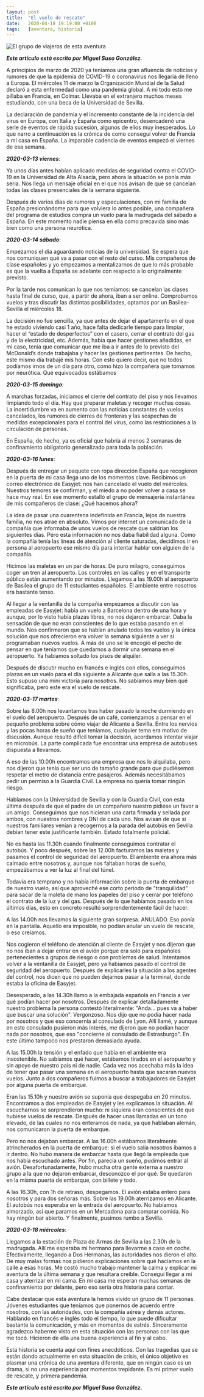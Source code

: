 ```yaml
---
layout: post
title:  "El vuelo de rescate"
date:   2020-04-18 19:19:00 +0100
tags:	[aventura, historia]
---
```


![El grupo de viajeros de esta aventura][grupo]

**_Este artículo está escrito por Miguel Suso González._**

A principios de marzo de 2020 ya teníamos una gran afluencia de noticias y
rumores de que la epidemia de COVID-19 o coronavirus nos llegaría de lleno a
Europa. El miércoles 11 de marzo la Organización Mundial de la Salud declaró a
esta enfermedad como una pandemia global. A mi todo esto me pillaba en Francia,
en Colmar. Llevaba en el extranjero muchos meses estudiando, con una beca de la
Universidad de Sevilla.

<!--more-->

La declaración de pandemia y el incremento constante de la incidencia del virus
en Europa, con Italia y España como epicentro, desencadenó una serie de eventos
de rápida sucesión, algunos de ellos muy inesperados. Lo que narro a
continuación es la crónica de como conseguí volver de Francia a mi casa en
España. La imparable cadencia de eventos empezó el viernes de esa semana.

**_2020-03-13 viernes_**:

Ya unos días antes habían aplicado medidas de seguridad contra el COVID-19 en la
Universidad de Alta Alsacia, pero ahora la situación se ponía más seria. Nos
llega un mensaje oficial en el que nos avisan de que se cancelan todas las
clases presenciales de la semana siguiente.

Después de varios días de rumores y especulaciones, con mi familia de España
presionándome para que volviera lo antes posible, una compañera del programa de
estudios compra un vuelo para la madrugada del sábado a España. En este momento
nadie piensa en ella como precavida sino más bien como una persona neurótica.

**_2020-03-14 sábado_**:

Empezamos el día aguardando noticias de la universidad. Se espera que nos
comuniquen qué va a pasar con el resto del curso. Mis compañeros de clase
españoles y yo empezamos a mentalizarnos de que lo más probable es que la
vuelta a España se adelante con respecto a lo originalmente previsto.

Por la tarde nos comunican lo que nos temíamos: se cancelan las clases hasta
final de curso, que, a partir de ahora, iban a ser online. Comprobamos vuelos y
tras discutir las distintas posibilidades, optamos por un Basilea-Sevilla el
miércoles 18.

La decisión no fue sencilla, ya que antes de dejar el apartamento en el que he
estado viviendo casi 1 año, hace falta dedicarle tiempo para limpiar, hacer el
“estado de desperfectos” con el casero, cerrar el contrato del gas y de la
electricidad, etc. Además, había que hacer gestiones añadidas, en mi caso,
tenía que comunicar que me iba a ir antes de lo previsto del McDonald’s donde 
trabajaba y hacer las gestiones pertinentes. De hecho, este mismo día trabajé
mis horas. Con esto quiero decir, que no todos podíamos irnos de un día para
otro, como hizo la compañera que tomamos por neurótica. Qué equivocados
estábamos

**_2020-03-15 domingo_**:

A marchas forzadas, iniciamos el cierre del contrato del piso y nos llevamos
limpiando todo el día. Hay que preparar maletas y recoger muchas cosas. La
incertidumbre va en aumento con las noticias constantes de vuelos cancelados,
los rumores de cierres de fronteras y las sospechas de medidas excepcionales
para el control del virus, como las restricciones a la circulación de personas.

En España, de hecho, ya es oficial que habría al menos 2 semanas de
confinamiento obligatorio generalizado para toda la población.

**_2020-03-16 lunes_**:

Después de entregar un paquete con ropa dirección España que recogieron en la
puerta de mi casa llega uno de los momentos clave. Recibimos un correo
electrónico de Easyjet: nos han cancelado el vuelo del miércoles. Nuestros
temores se confirman, y el miedo a no poder volver a casa se hace muy real.
En ese momento estalló el grupo de mensajería instantánea de mis compañeros de
clase: ¿Qué hacemos ahora?

La idea de pasar una cuarentena indefinida en Francia, lejos de nuestra
familia, no nos atrae en absoluto. Vimos por internet un comunicado de la
compañía que informaba de unos vuelos de rescate que saldrían los siguientes
días. Pero esta información no nos daba fiabilidad alguna. Como la compañía
tenía las líneas de atención al cliente saturadas, decidimos ir en persona al
aeropuerto ese mismo día para intentar hablar con alguien de la compañía.

Hicimos las maletas en un par de horas. De puro milagro, conseguimos coger un
tren al aeropuerto. Los controles en las calles y en el transporte público
están aumentando por minutos. Llegamos a las 19.00h al aeropuerto de Basilea
el grupo de 11 estudiantes españoles. El ambiente entre nosotros era bastante
tenso.

Al llegar a la ventanilla de la compañía empezamos a discutir con las empleadas
de Easyjet: había un vuelo a Barcelona dentro de una hora y aunque, por lo
visto había plazas libres, no nos dejaron embarcar. Daba la sensación de que no
eran conscientes de lo que estaba pasando en el mundo.
Nos confirmaron que se habían anulado todos los vuelos y la única solución que
nos ofrecieron era volver la semana siguiente a ver si programaban nuevos
vuelos. A más de uno se le encogió el pecho de pensar en que teníamos que
quedarnos a dormir una semana en el aeropuerto. Ya habíamos soltado los pisos
de alquiler.

Después de discutir mucho en francés e inglés con ellos, conseguimos plazas en
un vuelo para el día siguiente a Alicante que salía a las 15.30h. Esto supuso
una mini victoria para nosotros. No sabíamos muy bien qué significaba, pero 
este era el vuelo de rescate.

**_2020-03-17 martes_**:

Sobre las 8.00h nos levantamos tras haber pasado la noche durmiendo en el
suelo del aeropuerto. Después de un café, comenzamos a pensar en el pequeño
problema sobre cómo viajar de Alicante a Sevilla. Entre los nervios y las pocas
horas de sueño que teníamos, cualquier tema era motivo de discusión. Aunque
resultó difícil tomar la decisión, acordamos intentar viajar en microbús. La
parte complicada fue encontrar una empresa de autobuses dispuesta a llevarnos.

A eso de las 10.00h encontramos una empresa que nos lo alquilaba, pero nos
dijeron que tenía que ser uno de tamaño grande para que pudiésemos respetar el
metro de distancia entre pasajeros. Además necesitábamos pedir un permiso a la
Guardia Civil. La empresa no quería tomar ningún riesgo.

Hablamos con la Universidad de Sevilla y con la Guardia Civil, con esta última
después de que el padre de un compañero nuestro pidiese un favor a un amigo.
Conseguimos que nos hicieran una carta firmada y sellada por ambos, con
nuestros nombres y DNI de cada uno. Nos avisan de que si nuestros familiares
venían a recogernos a la parada del autobús en Sevilla debían tener este
justificante también. Estado totalmente policial.

No es hasta las 11.30h cuando finalmente conseguimos contratar el autobús. Y
poco después, sobre las 12.00h facturamos las maletas y pasamos el control de
seguridad del aeropuerto. El ambiente era ahora más calmado entre nosotros y,
aunque nos faltaban horas de sueño, empezábamos a ver la luz al final del
túnel.

Todavía era temprano y no había información sobre la puerta de embarque de
nuestro vuelo, así que aproveché ese corto periodo de "tranquilidad" para sacar
de la maleta de mano los papeles del piso y cerrar por teléfono el contrato de
la luz y del gas. Después de lo que habíamos pasado en los últimos días, esto
en concreto resultó sorprendentemente fácil de hacer.

A las 14.00h nos llevamos la siguiente gran sorpresa. ANULADO. Eso ponía en la
pantalla. Aquello era imposible, no podían anular un vuelo de rescate, o eso
creíamos.

Nos cogieron el teléfono de atención al cliente de Easyjet y nos dijeron que no
nos iban a dejar entrar en el avión porque era solo para españoles
pertenecientes a grupos de riesgo o con problemas de salud. Intentamos volver a
la ventanilla de Easyjet, pero ya habíamos pasado el control de seguridad del
aeropuerto. Después de explicarles la situación a los agentes del control, nos
dicen que no pueden dejarnos pasar a la terminal, donde estaba la oficina de
Easyjet.

Desesperado, a las 14.30h llamo a la embajada española en Francia a ver qué
podían hacer por nosotros. Después de explicar detalladamente nuestro problema
la persona contestó literalmente: "Anda... pues va a haber que buscar una
solución". Vergonzoso. Nos dijo que no podía hacer nada por nosotros y
que eso concernía al consulado de Lyon. Allí llamé, y aunque en este consulado
pusieron más interés, me dijeron que no podían hacer nada por nosotros, que eso
"concierne al consulado de Estrasburgo". En este último tampoco nos prestaron
demasiada ayuda.

A las 15.00h la tensión y el enfado que había en el ambiente era insostenible.
No sabíamos qué hacer, estábamos tirados en el aeropuerto y sin apoyo de
nuestro país ni de nadie. Cada vez nos acechaba más la idea de tener que pasar
una semana en el aeropuerto hasta que sacaran nuevos vuelos. Junto a dos
compañeros fuimos a buscar a trabajadores de Easyjet por alguna puerta de
embarque.

Eran las 15.10h y nuestro avión se suponía que despegaba en 20 minutos.
Encontramos a dos empleadas de Easyjet y les explicamos la situación. Al
escucharnos se sorprendieron mucho: ni siquiera eran conscientes de que
hubiese vuelos de rescate. Después de hacer unas llamadas en un tono elevado,
de las cuales no nos enteramos de nada, ya que hablaban alemán, nos comunicaron
la puerta de embarque.

Pero no nos dejaban embarcar. A las 16.00h estábamos literalmente atrincherados
en la puerta de embarque: si el vuelo salía nosotros íbamos a ir dentro. No
hubo manera de embarcar hasta que llegó la empleada que nos había escuchado
antes. Por fin, parecía un sueño, pudimos entrar al avión.
Desafortunadamente, hubo mucha otra gente externa a nuestro grupo a la que no
dejaron embarcar, desconozco el por qué. Se quedaron en la misma puerta de
embarque, con billete y todo.

A las 16.30h, con 1h de retraso, despegamos. El avión estaba entero para
nosotros y para dos señoras más. Sobre las 19.00h aterrizamos en Alicante. El
autobús nos esperaba en la entrada del aeropuerto. No habíamos almorzado, así
que paramos en un Mercadona para comprar comida. No hay ningún bar abierto.
Y finalmente, pusimos rumbo a Sevilla.

**_2020-03-18 miércoles_**:

Llegamos a la estación de Plaza de Armas de Sevilla a las 2.30h de la
madrugada. Allí me esperaba mi hermano para llevarme a casa en coche.
Efectivamente, llegando a Dos Hermanas, las autoridades nos dieron el alto. De
muy malas formas nos pidieron explicaciones sobre qué hacíamos en la calle a
esas horas. Me costó mucho trabajo mantener la calma y explicar mi aventura de
la última semana y que resultara creíble. Conseguí llegar a mi casa y aterrizar
en mi cama. En mi casa me esperan muchas semanas de confinamiento por delante,
pero eso sería otra historia para contar.

Cabe destacar que esta aventura la hemos vivido un grupo de 11 personas.
Jóvenes estudiantes que teníamos que ponernos de acuerdo entre nosotros, con
las autoridades, con la compañía aérea y demás actores. Hablando en francés e
inglés todo el tiempo, lo que puede dificultar bastante la comunicación, y más
en momentos de estrés. Sinceramente agradezco haberme visto en esta situación
con las personas con las que me tocó. Hicieron de ella una buena experiencia al
fin y al cabo.

Esta historia se cuenta aquí con fines anecdóticos. Con las tragedias que se
están dando actualmente en esta situación de crisis, el único objetivo es
plasmar una crónica de una aventura diferente, que en ningún caso es un drama,
si no una experiencia por momentos trepidante. Es mi primer vuelo de rescate,
y primera pandemia.
 
**_Este artículo está escrito por Miguel Suso González._**

[grupo]:	{{site.url}}/assets/20200418-vuelo-rescate.png
